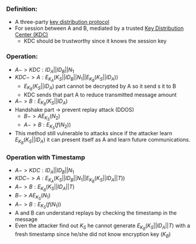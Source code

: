 ### Definition:
- A three-party [key distribution protocol](401/CS411/Key%20Establishment%20Protocols.md)
- For session between A and B, mediated by a trusted [Key Distribution Center (KDC)](401/CS411/Key%20Distribution%20Center%20(KDC).md)
	- KDC should be trustworthy since it knows the session key
### Operation:
- $A -> KDC: ID_A||ID_B||N_1$
- $KDC -> A: E_{K_A}(K_S||ID_B||N_1||E_{K_B}(K_S||ID_A))$
	- $E_{K_B}(K_S||ID_A)$ part cannot be decrypted by A so it send s it to B
	- KDC sends that part A to reduce transmitted message amount
- $A -> B: E_{K_B}(K_S||ID_A)$
- Handshake part -> prevent replay attack (DDOS)
	- $B -> A E_{K_S}(N_2)$
	- $A->B: E_{K_S}(f(N_2))$
- This method still vulnerable to attacks since if the attacker learn $E_{K_B}(K_S||ID_A)$ it can present itself as A and learn future communications.
### Operation with Timestamp
- $A -> KDC: ID_A||ID_B||N_1$
- $KDC -> A: E_{K_A}(K_S||ID_B||N_1||E_{K_B}(K_S||ID_A||T))$
- $A -> B: E_{K_B}(K_S||ID_A||T)$
- $B -> A E_{K_S}(N_1)$
- $A->B: E_{K_S}(f(N_1))$
- A and B can understand replays by checking the timestamp in the message
- Even the attacker find out $K_S$ he cannot generate $E_{K_B}(K_S||ID_A||T)$ with a fresh timestamp since he/she did not know encryption key ($K_B$)